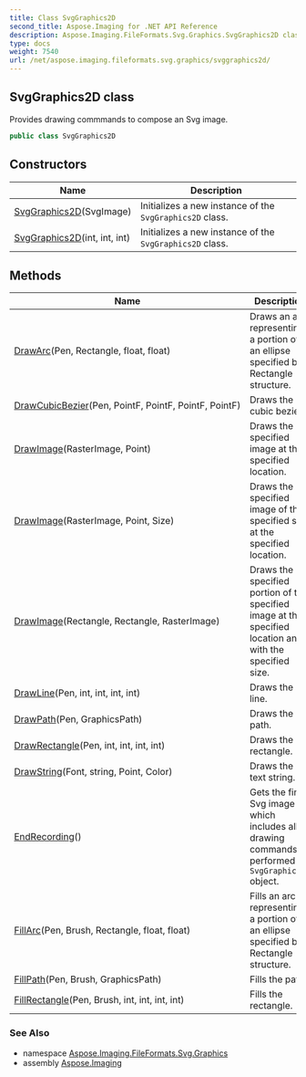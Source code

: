 ```yaml
---
title: Class SvgGraphics2D
second_title: Aspose.Imaging for .NET API Reference
description: Aspose.Imaging.FileFormats.Svg.Graphics.SvgGraphics2D class. Provides drawing commmands to compose an Svg image
type: docs
weight: 7540
url: /net/aspose.imaging.fileformats.svg.graphics/svggraphics2d/
---
```

## SvgGraphics2D class

Provides drawing commmands to compose an Svg image.

```csharp
public class SvgGraphics2D
```

## Constructors

| Name | Description |
| --- | --- |
| [SvgGraphics2D](svggraphics2d/#constructor)(SvgImage) | Initializes a new instance of the `SvgGraphics2D` class. |
| [SvgGraphics2D](svggraphics2d/#constructor_1)(int, int, int) | Initializes a new instance of the `SvgGraphics2D` class. |

## Methods

| Name | Description |
| --- | --- |
| [DrawArc](../../aspose.imaging.fileformats.svg.graphics/svggraphics2d/drawarc/)(Pen, Rectangle, float, float) | Draws an arc representing a portion of an ellipse specified by a Rectangle structure. |
| [DrawCubicBezier](../../aspose.imaging.fileformats.svg.graphics/svggraphics2d/drawcubicbezier/)(Pen, PointF, PointF, PointF, PointF) | Draws the cubic bezier. |
| [DrawImage](../../aspose.imaging.fileformats.svg.graphics/svggraphics2d/drawimage/#drawimage)(RasterImage, Point) | Draws the specified image at the specified location. |
| [DrawImage](../../aspose.imaging.fileformats.svg.graphics/svggraphics2d/drawimage/#drawimage_1)(RasterImage, Point, Size) | Draws the specified image of the specified size at the specified location. |
| [DrawImage](../../aspose.imaging.fileformats.svg.graphics/svggraphics2d/drawimage/#drawimage_2)(Rectangle, Rectangle, RasterImage) | Draws the specified portion of the specified image at the specified location and with the specified size. |
| [DrawLine](../../aspose.imaging.fileformats.svg.graphics/svggraphics2d/drawline/)(Pen, int, int, int, int) | Draws the line. |
| [DrawPath](../../aspose.imaging.fileformats.svg.graphics/svggraphics2d/drawpath/)(Pen, GraphicsPath) | Draws the path. |
| [DrawRectangle](../../aspose.imaging.fileformats.svg.graphics/svggraphics2d/drawrectangle/)(Pen, int, int, int, int) | Draws the rectangle. |
| [DrawString](../../aspose.imaging.fileformats.svg.graphics/svggraphics2d/drawstring/)(Font, string, Point, Color) | Draws the text string. |
| [EndRecording](../../aspose.imaging.fileformats.svg.graphics/svggraphics2d/endrecording/)() | Gets the final Svg image which includes all drawing commands performed via `SvgGraphics2D` object. |
| [FillArc](../../aspose.imaging.fileformats.svg.graphics/svggraphics2d/fillarc/)(Pen, Brush, Rectangle, float, float) | Fills an arc representing a portion of an ellipse specified by a Rectangle structure. |
| [FillPath](../../aspose.imaging.fileformats.svg.graphics/svggraphics2d/fillpath/)(Pen, Brush, GraphicsPath) | Fills the path. |
| [FillRectangle](../../aspose.imaging.fileformats.svg.graphics/svggraphics2d/fillrectangle/)(Pen, Brush, int, int, int, int) | Fills the rectangle. |

### See Also

* namespace [Aspose.Imaging.FileFormats.Svg.Graphics](../../aspose.imaging.fileformats.svg.graphics/)
* assembly [Aspose.Imaging](../../)


